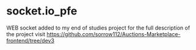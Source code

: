 # socket.io_pfe
WEB socket added to my end of studies project
for the full description of the project visit https://github.com/sorrow112/Auctions-Marketplace-frontend/tree/dev3
